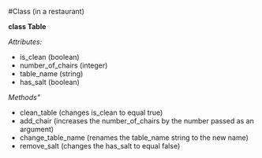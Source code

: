 #Class (in a restaurant)

**class Table**

_Attributes:_
- is_clean (boolean)
- number_of_chairs (integer)
- table_name (string)
- has_salt (boolean)

_Methods"_
- clean_table (changes is_clean to equal true)
- add_chair (increases the number_of_chairs by the number passed as an argument)
- change_table_name (renames the table_name string to the new name)
- remove_salt (changes the has_salt to equal false)
